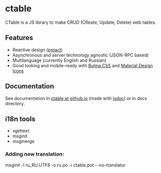 # ctable

CTable is a JS library to make CRUD (CReate, Update, Delete) web tables.

## Features

* Reactive design ([preact](https://preactjs.com/))
* Asynchronous and server technology agnostic (JSON-RPC based)
* Multilanguage (currently English and Russian)
* Good looking and mobile-ready with [Bulma CSS](http://bulma.io) and [Material Design Icons](https://github.com/google/material-design-icons)

## Documentation

See documentation in [ctable at github.io](https://f0ma.github.io/ctable/index.html) (made with [jsdoc](https://jsdoc.app/)) or in docs directory.

## i18n tools

* xgettext
* msginit
* msgmerge

### Adding new translation:

msginit -l ru_RU.UTF8 -o ru.po -i ctable.pot --no-translator
